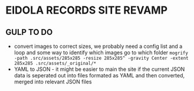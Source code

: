# EIDOLA RECORDS SITE REVAMP
## GULP TO DO
* convert images to correct sizes, we probably need a config list and a loop and some way to identify which images go to which folder
`mogrify -path .src/assets/285x285 -resize 285x285^ -gravity Center -extent 285x285 .src/assets/_original/*`
* YAML to JSON - it might be easier to main the site if the current JSON data is seperated out into files formated as YAML and then converted, merged into relevant JSON files
